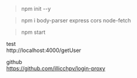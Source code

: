 >npm init --y

>npm i body-parser express cors node-fetch

>npm start


test  
http://localhost:4000/getUser

github  
https://github.com/illicchpv/login-proxy
